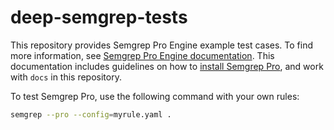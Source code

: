 # deep-semgrep-tests

This repository provides Semgrep Pro Engine example test cases. To find more information, see [Semgrep Pro Engine documentation](https://semgrep.dev/docs/deepsemgrep/). This documentation includes guidelines on how to [install Semgrep Pro](https://semgrep.dev/docs/deepsemgrep/deepsemgrep-introduction/#installing-semgrep-pro-engine-in-cli), and work with `docs` in this repository.

To test Semgrep Pro, use the following command with your own rules:

```sh
semgrep --pro --config=myrule.yaml .
```
